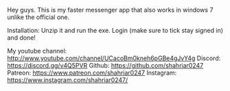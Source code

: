 Hey guys. This is my faster messenger app that also works in windows 7 unlike the official one.

Installation: Unzip it and run the exe. Login (make sure to tick stay signed in) and done!

My youtube channel: http://www.youtube.com/channel/UCacoBm0kneh6pGBe4gJvY4g
Discord: https://discord.gg/v4Q5PVR
Github: https://github.com/shahriar0247
Patreon: https://www.patreon.com/shahriar0247
Instagram: https://www.instagram.com/shahriar0247/